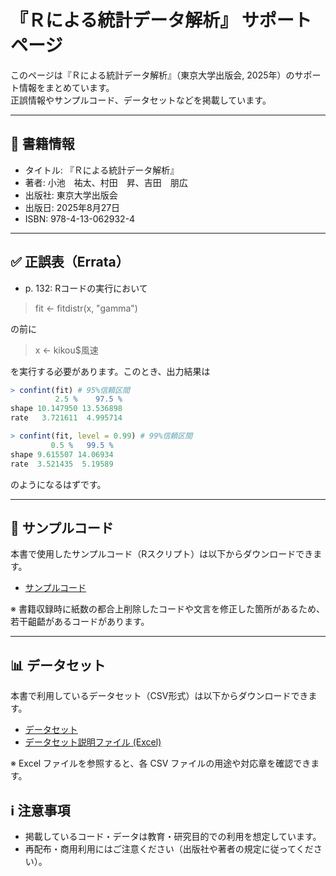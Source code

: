 # 『Ｒによる統計データ解析』 サポートページ

このページは『Ｒによる統計データ解析』（東京大学出版会, 2025年）のサポート情報をまとめています。  
正誤情報やサンプルコード、データセットなどを掲載しています。

---

## 📖 書籍情報
- タイトル: 『Ｒによる統計データ解析』
- 著者: 小池　祐太、村田　昇、吉田　朋広 
- 出版社: 東京大学出版会
- 出版日: 2025年8月27日
- ISBN: 978-4-13-062932-4

---

## ✅ 正誤表（Errata）
- p. 132: Rコードの実行において

>fit <- fitdistr(x, "gamma")

の前に

>x <- kikou$風速

を実行する必要があります。このとき、出力結果は
```r
> confint(fit) # 95%信頼区間
          2.5 %    97.5 %
shape 10.147950 13.536898
rate   3.721611  4.995714

> confint(fit, level = 0.99) # 99%信頼区間
         0.5 %   99.5 %
shape 9.615507 14.06934
rate  3.521435  5.19589
```
のようになるはずです。

---

## 💾 サンプルコード
本書で使用したサンプルコード（Rスクリプト）は以下からダウンロードできます。

- [サンプルコード](https://github.com/yuta-koike/SDA-support/releases/download/v1.1/SDA-codes.zip)

※ 書籍収録時に紙数の都合上削除したコードや文言を修正した箇所があるため、若干齟齬があるコードがあります。

---

## 📊 データセット
本書で利用しているデータセット（CSV形式）は以下からダウンロードできます。

- [データセット](https://github.com/yuta-koike/SDA-support/releases/download/v1.1/SDA-datasets.zip)
- [データセット説明ファイル (Excel)](./data/datasets_description.xlsx)  

※ Excel ファイルを参照すると、各 CSV ファイルの用途や対応章を確認できます。  

## ℹ️ 注意事項

- 掲載しているコード・データは教育・研究目的での利用を想定しています。  
- 再配布・商用利用にはご注意ください（出版社や著者の規定に従ってください）。
